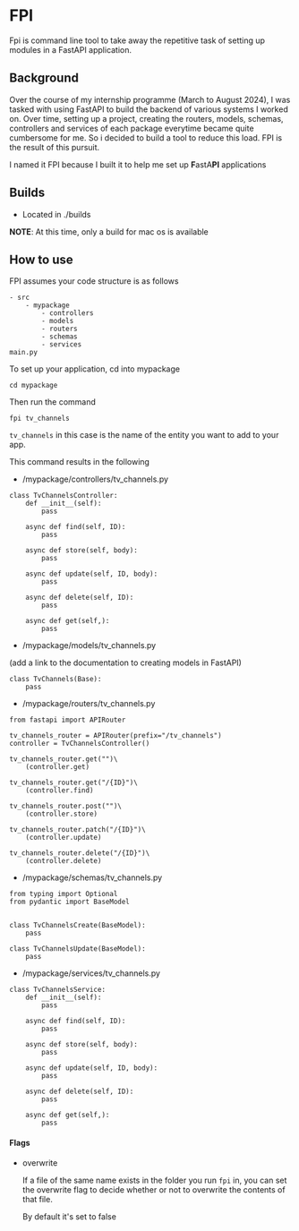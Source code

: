 # FPI

Fpi is command line tool to take away the repetitive
task of setting up modules in a FastAPI application.

## Background

Over the course of my internship programme (March to August 2024), I was tasked with using FastAPI to build the backend of various systems I worked on. Over time, setting up a project, creating the routers, models, schemas, controllers and services of each package everytime became quite cumbersome for me. So i decided to build a tool to reduce this load. FPI is the result of this pursuit.

I named it FPI because I built it to help me set up <b>F</b>astA<b>PI</b> applications

## Builds
* Located in ./builds

<b>NOTE</b>: At this time, only a build for mac os is available

## How to use
FPI assumes your code structure is as follows

```
- src
    - mypackage
        - controllers
        - models
        - routers
        - schemas
        - services
main.py
```

To set up your application, cd into mypackage

```
cd mypackage
```

Then run the command

```
fpi tv_channels
```

`tv_channels` in this case is the name of the entity you want to add to your app.

This command results in the following



* /mypackage/controllers/tv_channels.py

```
class TvChannelsController:
    def __init__(self):
        pass
    
    async def find(self, ID):
        pass

    async def store(self, body):
        pass

    async def update(self, ID, body):
        pass

    async def delete(self, ID):
        pass
    
    async def get(self,):
        pass
```


* /mypackage/models/tv_channels.py

(add a link to the documentation to creating models in FastAPI)
```
class TvChannels(Base):
    pass
```




* /mypackage/routers/tv_channels.py

```
from fastapi import APIRouter

tv_channels_router = APIRouter(prefix="/tv_channels")
controller = TvChannelsController()

tv_channels_router.get("")\
    (controller.get)

tv_channels_router.get("/{ID}")\
    (controller.find)

tv_channels_router.post("")\
    (controller.store)

tv_channels_router.patch("/{ID}")\
    (controller.update)

tv_channels_router.delete("/{ID}")\
    (controller.delete)

```




* /mypackage/schemas/tv_channels.py

```
from typing import Optional
from pydantic import BaseModel


class TvChannelsCreate(BaseModel):
    pass

class TvChannelsUpdate(BaseModel):
    pass
```




* /mypackage/services/tv_channels.py

```
class TvChannelsService:
    def __init__(self):
        pass
    
    async def find(self, ID):
        pass

    async def store(self, body):
        pass

    async def update(self, ID, body):
        pass

    async def delete(self, ID):
        pass
    
    async def get(self,):
        pass
```

#### Flags

- overwrite

    If a file of the same name exists in the folder you run `fpi` in,
    you can set the overwrite flag to decide whether or not to overwrite the
    contents of that file.

    By default it's set to false
